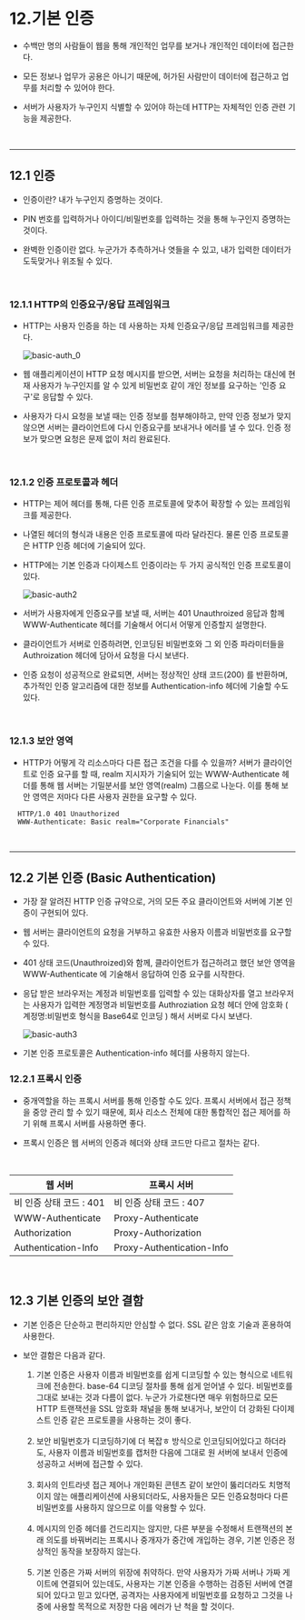 # 12.기본 인증

- 수백만 명의 사람들이 웹을 통해 개인적인 업무를 보거나 개인적인 데이터에 접근한다.

- 모든 정보나 업무가 공용은 아니기 때문에, 허가된 사람만이 데이터에 접근하고 업무를 처리할 수 있어야 한다.

- 서버가 사용자가 누구인지 식별할 수 있어야 하는데 HTTP는 자체적인 인증 관련 기능을 제공한다.

<br>

---

## 12.1 인증

- 인증이란? 내가 누구인지 증명하는 것이다.

- PIN 번호를 입력하거나 아이디/비밀번호를 입력하는 것을 통해 누구인지 증명하는 것이다.

- 완벽한 인증이란 없다. 누군가가 추측하거나 엿들을 수 있고, 내가 입력한 데이터가 도둑맞거나 위조될 수 있다.

<br>

### 12.1.1 HTTP의 인증요구/응답 프레임워크

- HTTP는 사용자 인증을 하는 데 사용하는 자체 인증요구/응답 프레임워크를 제공한다.

  ![basic-auth_0](https://user-images.githubusercontent.com/50399804/125200809-9c4a0300-e296-11eb-9626-c6a691b7178c.png)

- 웹 애플리케이션이 HTTP 요청 메시지를 받으면, 서버는 요청을 처리하는 대신에 현재 사용자가 누구인지를 알 수 있게 비밀번호 같이 개인 정보를 요구하는 '인증 요구'로 응답할 수 있다.

- 사용자가 다시 요청을 보낼 때는 인증 정보를 첨부해야하고, 만약 인증 정보가 맞지 않으면 서버는 클라이언트에 다시 인증요구를 보내거나 에러를 낼 수 있다. 인증 정보가 맞으면 요청은 문제 없이 처리 완료된다.

<br>

### 12.1.2 인증 프로토콜과 헤더

- HTTP는 제어 헤더를 통해, 다른 인증 프로토콜에 맞추어 확장할 수 있는 프레임워크를 제공한다.

- 나열된 헤더의 형식과 내용은 인증 프로토콜에 따라 달라진다. 물론 인증 프로토콜은 HTTP 인증 헤더에 기술되어 있다.

- HTTP에는 기본 인증과 다이제스트 인증이라는 두 가지 공식적인 인증 프로토콜이 있다.

  ![basic-auth2](https://user-images.githubusercontent.com/50399804/125201120-e97aa480-e297-11eb-83f2-65f68927128e.png)

- 서버가 사용자에게 인증요구를 보낼 때, 서버는 401 Unauthroized 응답과 함께 WWW-Authenticate 헤더를 기술해서 어디서 어떻게 인증할지 설명한다.

- 클라이언트가 서버로 인증하려면, 인코딩된 비밀번호와 그 외 인증 파라미터들을 Authroization 헤더에 담아서 요청을 다시 보낸다.

- 인증 요청이 성공적으로 완료되면, 서버는 정상적인 상태 코드(200) 를 반환하며, 추가적인 인증 알고리즘에 대한 정보를 Authentication-info 헤더에 기술할 수도 있다.

<br>

### 12.1.3 보안 영역

- HTTP가 어떻게 각 리소스마다 다른 접근 조건을 다를 수 있을까? 서버가 클라이언트로 인증 요구를 할 때, realm 지시자가 기술되어 있는 WWW-Authenticate 헤더를 통해 웹 서버는 기밀분서를 보안 영역(realm) 그룹으로 나눈다. 이를 통해 보안 영역은 저마다 다른 사용자 권한을 요구할 수 있다.

```
  HTTP/1.0 401 Unauthorized
  WWW-Authenticate: Basic realm="Corporate Financials"
```

<br>

---

## 12.2 기본 인증 (Basic Authentication)

- 가장 잘 알려진 HTTP 인증 규약으로, 거의 모든 주요 클라이언트와 서버에 기본 인증이 구현되어 있다.

- 웹 서버는 클라이언트의 요청을 거부하고 유효한 사용자 이름과 비밀번호를 요구할 수 있다.

- 401 상태 코드(Unauthroized)와 함께, 클라이언트가 접근하려고 했던 보안 영역을 WWW-Authenticate 에 기술해서 응답하여 인증 요구를 시작한다.

- 응답 받은 브라우저는 계정과 비밀번호를 입력할 수 있는 대화상자를 열고 브라우저는 사용자가 입력한 계정명과 비밀번호를 Authroziation 요청 헤더 안에 암호화 ( 계정명:비밀번호 형식을 Base64로 인코딩 ) 해서 서버로 다시 보낸다.

  ![basic-auth3](https://user-images.githubusercontent.com/50399804/125201507-b0dbca80-e299-11eb-9721-af3b1071f288.png)

- 기본 인증 프로토콜은 Authentication-info 헤더를 사용하지 않는다.

### 12.2.1 프록시 인증

- 중개역할을 하는 프록시 서버를 통해 인증할 수도 있다. 프록시 서버에서 접근 정책을 중앙 관리 할 수 있기 때문에, 회사 리소스 전체에 대한 통합적인 접근 제어를 하기 위해 프록시 서버를 사용하면 좋다.

- 프록시 인증은 웹 서버의 인증과 헤더와 상태 코드만 다르고 절차는 같다.

<br>

| 웹 서버                 | 프록시 서버               |
| ----------------------- | ------------------------- |
| 비 인증 상태 코드 : 401 | 비 인증 상태 코드 : 407   |
| WWW-Authenticate        | Proxy-Authenticate        |
| Authorization           | Proxy-Authorization       |
| Authentication-Info     | Proxy-Authentication-Info |

<br>

## 12.3 기본 인증의 보안 결함

- 기본 인증은 단순하고 편리하지만 안심할 수 없다. SSL 같은 암호 기술과 혼용하여 사용한다.

- 보안 결함은 다음과 같다.

  1. 기본 인증은 사용자 이름과 비밀번호를 쉽게 디코딩할 수 있는 형식으로 네트워크에 전송한다. base-64 디코딩 절차를 통해 쉽게 얻어낼 수 있다. 비밀번호를 그대로 보내는 것과 다름이 없다.
     누군가 가로챈다면 매우 위험하므로 모든 HTTP 트랜잭션을 SSL 암호화 채널을 통해 보내거나, 보안이 더 강화된 다이제스트 인증 같은 프로토콜을 사용하는 것이 좋다.

  <br>

  2. 보안 비밀번호가 디코딩하기에 더 복잡ㅎ 방식으로 인코딩되어있다고 하더라도, 사용자 이름과 비밀번호를 캡처한 다음에 그대로 원 서버에 보내서 인증에 성공하고 서버에 접근할 수 있다.

  <br>

  3. 회사의 인트라넷 접근 제어나 개인화된 콘텐츠 같이 보안이 뚫리더라도 치명적이지 않는 애플리케이션에 사용되더라도, 사용자들은 모든 인증요청마다 다른 비밀번호를 사용하지 않으므로 이를 악용할 수 있다.

  <br>

  4. 메시지의 인증 헤더를 건드리지는 않지만, 다른 부분을 수정해서 트랜잭션의 본래 의도를 바꿔버리는 프록시나 중개자가 중간에 개입하는 경우, 기본 인증은 정상적인 동작을 보장하지 않는다.

  <br>

  5. 기본 인증은 가짜 서버의 위장에 취약하다. 만약 사용자가 가짜 서버나 가짜 게이트에 연결되어 있는데도, 사용자는 기본 인증을 수행하는 검증된 서버에 연결되어 있다고 믿고 있다면, 공격자는 사용자에게 비밀번호를 요청하고 그것을 나중에 사용할 목적으로 저장한 다음 에러가 난 척을 할 것이다.
